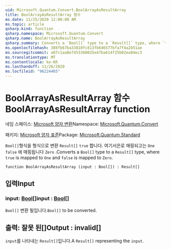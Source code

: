 ```yaml
---
uid: Microsoft.Quantum.Convert.BoolArrayAsResultArray
title: BoolArrayAsResultArray 함수
ms.date: 11/25/2020 12:00:00 AM
ms.topic: article
qsharp.kind: function
qsharp.namespace: Microsoft.Quantum.Convert
qsharp.name: BoolArrayAsResultArray
qsharp.summary: Converts a `Bool[]` type to a `Result[]` type, where `true` is mapped to `One` and `false` is mapped to `Zero`.
ms.openlocfilehash: 388fb67ba33810fc813fb646577bfa7f4a2b51ae
ms.sourcegitcommit: a87c1aa8e7453360025e47ba614f25b02ea84ec3
ms.translationtype: MT
ms.contentlocale: ko-KR
ms.lasthandoff: 11/26/2020
ms.locfileid: "96224465"
---
```

# <a name="boolarrayasresultarray-function"></a><span data-ttu-id="d27b1-102">BoolArrayAsResultArray 함수</span><span class="sxs-lookup"><span data-stu-id="d27b1-102">BoolArrayAsResultArray function</span></span>

<span data-ttu-id="d27b1-103">네임 스페이스: [Microsoft 양자 변환](xref:Microsoft.Quantum.Convert)</span><span class="sxs-lookup"><span data-stu-id="d27b1-103">Namespace: [Microsoft.Quantum.Convert](xref:Microsoft.Quantum.Convert)</span></span>

<span data-ttu-id="d27b1-104">패키지: [Microsoft 양자 표준](https://nuget.org/packages/Microsoft.Quantum.Standard)</span><span class="sxs-lookup"><span data-stu-id="d27b1-104">Package: [Microsoft.Quantum.Standard](https://nuget.org/packages/Microsoft.Quantum.Standard)</span></span>


<span data-ttu-id="d27b1-105">`Bool[]`형식을 형식으로 변환 `Result[]` `true` 합니다. 여기서은로 매핑되고는 `One` `false` 에 매핑됩니다 `Zero` .</span><span class="sxs-lookup"><span data-stu-id="d27b1-105">Converts a `Bool[]` type to a `Result[]` type, where `true` is mapped to `One` and `false` is mapped to `Zero`.</span></span>

```qsharp
function BoolArrayAsResultArray (input : Bool[]) : Result[]
```


## <a name="input"></a><span data-ttu-id="d27b1-106">입력</span><span class="sxs-lookup"><span data-stu-id="d27b1-106">Input</span></span>

### <a name="input--bool"></a><span data-ttu-id="d27b1-107">input: [Bool](xref:microsoft.quantum.lang-ref.bool)[]</span><span class="sxs-lookup"><span data-stu-id="d27b1-107">input : [Bool](xref:microsoft.quantum.lang-ref.bool)[]</span></span>

<span data-ttu-id="d27b1-108">`Bool[]` 변환 될입니다.</span><span class="sxs-lookup"><span data-stu-id="d27b1-108">`Bool[]` to be converted.</span></span>



## <a name="output--__invalidresult__"></a><span data-ttu-id="d27b1-109">출력: __잘못 <Result> 된__[]</span><span class="sxs-lookup"><span data-stu-id="d27b1-109">Output : __invalid<Result>__[]</span></span>

<span data-ttu-id="d27b1-110">`input`를 나타내는 `Result[]`입니다.</span><span class="sxs-lookup"><span data-stu-id="d27b1-110">A `Result[]` representing the `input`.</span></span>